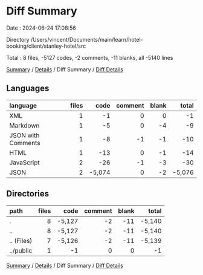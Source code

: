 # Diff Summary

Date : 2024-06-24 17:08:56

Directory /Users/vincent/Documents/main/learn/hotel-booking/client/stanley-hotel/src

Total : 8 files,  -5127 codes, -2 comments, -11 blanks, all -5140 lines

[Summary](results.md) / [Details](details.md) / Diff Summary / [Diff Details](diff-details.md)

## Languages
| language | files | code | comment | blank | total |
| :--- | ---: | ---: | ---: | ---: | ---: |
| XML | 1 | -1 | 0 | 0 | -1 |
| Markdown | 1 | -5 | 0 | -4 | -9 |
| JSON with Comments | 1 | -8 | -1 | -1 | -10 |
| HTML | 1 | -13 | 0 | -1 | -14 |
| JavaScript | 2 | -26 | -1 | -3 | -30 |
| JSON | 2 | -5,074 | 0 | -2 | -5,076 |

## Directories
| path | files | code | comment | blank | total |
| :--- | ---: | ---: | ---: | ---: | ---: |
| . | 8 | -5,127 | -2 | -11 | -5,140 |
| .. | 8 | -5,127 | -2 | -11 | -5,140 |
| .. (Files) | 7 | -5,126 | -2 | -11 | -5,139 |
| ../public | 1 | -1 | 0 | 0 | -1 |

[Summary](results.md) / [Details](details.md) / Diff Summary / [Diff Details](diff-details.md)